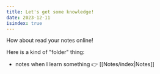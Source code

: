 ```yaml
---
title: Let's get some knowledge!
date: 2023-12-11
isindex: true
---
```




How about read your notes online!

Here is a kind of "folder" thing:

* notes when I learn something 👉 [[Notes/index|Notes]]